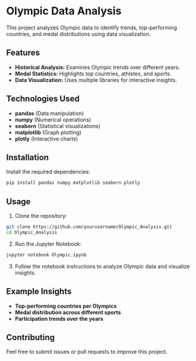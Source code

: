 # Olympic Data Analysis

This project analyzes Olympic data to identify trends, top-performing countries, and medal distributions using data visualization.

## Features
- **Historical Analysis:** Examines Olympic trends over different years.
- **Medal Statistics:** Highlights top countries, athletes, and sports.
- **Data Visualization:** Uses multiple libraries for interactive insights.

## Technologies Used
- **pandas** (Data manipulation)
- **numpy** (Numerical operations)
- **seaborn** (Statistical visualizations)
- **matplotlib** (Graph plotting)
- **plotly** (Interactive charts)

## Installation
Install the required dependencies:
```bash
pip install pandas numpy matplotlib seaborn plotly
```

## Usage
1. Clone the repository:
```bash
git clone https://github.com/yourusername/Olympic_Analysis.git
cd Olympic_Analysis
```
2. Run the Jupyter Notebook:
```bash
jupyter notebook Olympic.ipynb
```
3. Follow the notebook instructions to analyze Olympic data and visualize insights.

## Example Insights
- **Top-performing countries per Olympics**
- **Medal distribution across different sports**
- **Participation trends over the years**

## Contributing
Feel free to submit issues or pull requests to improve this project.
